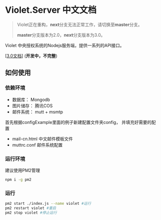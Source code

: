 # Violet.Server 中文文档

> Violet正在重构，**next**分支无法正常工作，请切换至**master**分支。
>
> **master**分支版本为2.0，**next**分支版本为3.0。

Violet 中央授权系统的Nodejs服务端，提供一系列的API接口。

[[3.0文档](https://xmatrix.studio/docs/swagger/?url=https://xmatrix.studio/docs/api/v3-internal.yml)] (**开发中，不完整**)

## 如何使用

### 依赖环境

- 数据库： Mongodb
- 图片储存： 腾讯COS
- 邮件系统： mutt + msmtp

首先根据configExample里面的例子新建配置文件夹config， 并填充好需要的配置

- mail-cn.html 中文邮件模板文件
- muttrc.conf 邮件系统配置

### 运行环境

建议使用PM2管理

```sh
npm i -g pm2
```

### 运行

```sh
pm2 start ./index.js --name violet #运行
pm2 restart violet #重启
pm2 stop violet #停止运行
```

